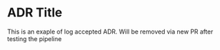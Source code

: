 
# ADR Title 
This is an exaple of log accepted ADR. Will be removed via new PR after testing the pipeline
